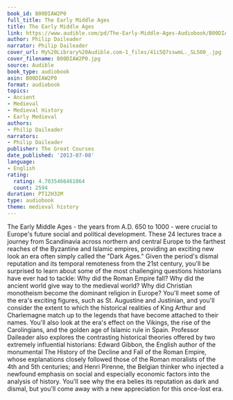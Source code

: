 ```yaml
---
book_id: B00DIAW2P0
full_title: The Early Middle Ages
title: The Early Middle Ages
link: https://www.audible.com/pd/The-Early-Middle-Ages-Audiobook/B00DIAW2P0
author: Philip Daileader
narrator: Philip Daileader
cover_url: My%20Library%20Audible.com-1_files/41i5Q7sswmL._SL500_.jpg
cover_filename: B00DIAW2P0.jpg
source: Audible
book_type: audiobook
asin: B00DIAW2P0
format: audiobook
topics:
- Ancient
- Medieval
- Medieval History
- Early Medieval
authors:
- Philip Daileader
narrators:
- Philip Daileader
publisher: The Great Courses
date_published: '2013-07-08'
language:
- English
rating:
  rating: 4.7035466461064
  count: 2594
duration: PT12H32M
type: audiobook
theme: medieval history
---
```

The Early Middle Ages - the years from A.D. 650 to 1000 - were crucial to Europe's future social and political development. These 24 lectures trace a journey from Scandinavia across northern and central Europe to the farthest reaches of the Byzantine and Islamic empires, providing an exciting new look an era often simply called the "Dark Ages."
Given the period's dismal reputation and its temporal remoteness from the 21st century, you'll be surprised to learn about some of the most challenging questions historians have ever had to tackle: Why did the Roman Empire fall? Why did the ancient world give way to the medieval world? Why did Christian monotheism become the dominant religion in Europe? You'll meet some of the era's exciting figures, such as St. Augustine and Justinian, and you'll consider the extent to which the historical realities of King Arthur and Charlemagne match up to the legends that have become attached to their names. You'll also look at the era's effect on the Vikings, the rise of the Carolingians, and the golden age of Islamic rule in Spain.
Professor Daileader also explores the contrasting historical theories offered by two extremely influential historians: Edward Gibbon, the English author of the monumental The History of the Decline and Fall of the Roman Empire, whose explanations closely followed those of the Roman moralists of the 4th and 5th centuries; and Henri Pirenne, the Belgian thinker who injected a newfound emphasis on social and especially economic factors into the analysis of history.
You'll see why the era belies its reputation as dark and dismal, but you'll come away with a new appreciation for this once-lost era.

